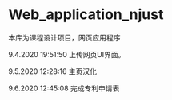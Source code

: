 # Web_application_njust
本库为课程设计项目，网页应用程序

9.4.2020  19:51:50 上传网页UI界面。

9.5.2020 12:28:16 主页汉化

9.6.2020 12:45:08 完成专利申请表
